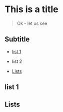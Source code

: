 # This is a title

> Ok - let us see

## Subtitle

* [list 1](#list-1)
* list 2

* [Lists](#lists)

## list 1


























## Lists
